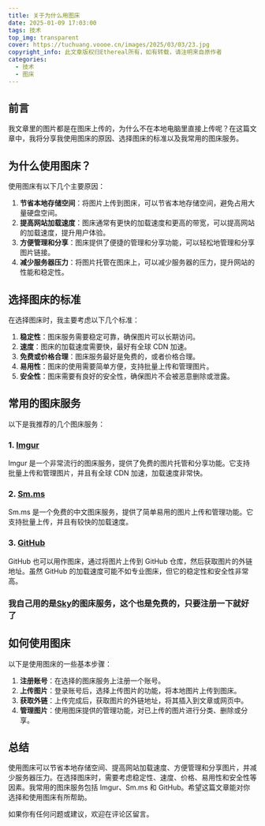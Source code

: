 ```yaml
---
title: 关于为什么用图床
date: 2025-01-09 17:03:00
tags: 技术
top_img: transparent
cover: https://tuchuang.voooe.cn/images/2025/03/03/23.jpg
copyright_info: 此文章版权归Ethereal所有，如有转载，请注明来自原作者
categories:
  - 技术
  - 图床
---
```

## 前言

我文章里的图片都是在图床上传的，为什么不在本地电脑里直接上传呢？在这篇文章中，我将分享我使用图床的原因、选择图床的标准以及我常用的图床服务。

## 为什么使用图床？

使用图床有以下几个主要原因：

1. **节省本地存储空间**：将图片上传到图床，可以节省本地存储空间，避免占用大量硬盘空间。
2. **提高网站加载速度**：图床通常有更快的加载速度和更高的带宽，可以提高网站的加载速度，提升用户体验。
3. **方便管理和分享**：图床提供了便捷的管理和分享功能，可以轻松地管理和分享图片链接。
4. **减少服务器压力**：将图片托管在图床上，可以减少服务器的压力，提升网站的性能和稳定性。

## 选择图床的标准

在选择图床时，我主要考虑以下几个标准：

1. **稳定性**：图床服务需要稳定可靠，确保图片可以长期访问。
2. **速度**：图床的加载速度需要快，最好有全球 CDN 加速。
3. **免费或价格合理**：图床服务最好是免费的，或者价格合理。
4. **易用性**：图床的使用需要简单方便，支持批量上传和管理图片。
5. **安全性**：图床需要有良好的安全性，确保图片不会被恶意删除或泄露。

## 常用的图床服务

以下是我推荐的几个图床服务：

### 1. [Imgur](https://imgur.com)

Imgur 是一个非常流行的图床服务，提供了免费的图片托管和分享功能。它支持批量上传和管理图片，并且有全球 CDN 加速，加载速度非常快。

### 2. [Sm.ms](https://sm.ms)

Sm.ms 是一个免费的中文图床服务，提供了简单易用的图片上传和管理功能。它支持批量上传，并且有较快的加载速度。

### 3. [GitHub](https://github.com)

GitHub 也可以用作图床，通过将图片上传到 GitHub 仓库，然后获取图片的外链地址。虽然 GitHub 的加载速度可能不如专业图床，但它的稳定性和安全性非常高。

### 我自己用的是[Sky](https://tuchuang.voooe.cn/)的图床服务，这个也是免费的，只要注册一下就好了

## 如何使用图床

以下是使用图床的一些基本步骤：

1. **注册账号**：在选择的图床服务上注册一个账号。
2. **上传图片**：登录账号后，选择上传图片的功能，将本地图片上传到图床。
3. **获取外链**：上传完成后，获取图片的外链地址，将其插入到文章或网页中。
4. **管理图片**：使用图床提供的管理功能，对已上传的图片进行分类、删除或分享。

## 总结

使用图床可以节省本地存储空间、提高网站加载速度、方便管理和分享图片，并减少服务器压力。在选择图床时，需要考虑稳定性、速度、价格、易用性和安全性等因素。我常用的图床服务包括 Imgur、Sm.ms 和 GitHub。希望这篇文章能对你选择和使用图床有所帮助。

如果你有任何问题或建议，欢迎在评论区留言。









